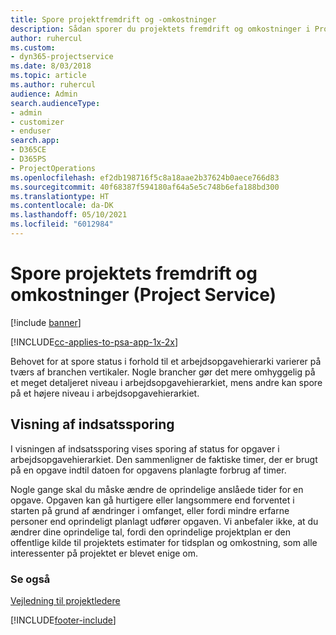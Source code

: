 ```yaml
---
title: Spore projektfremdrift og -omkostninger
description: Sådan sporer du projektets fremdrift og omkostninger i Project Service
author: ruhercul
ms.custom:
- dyn365-projectservice
ms.date: 8/03/2018
ms.topic: article
ms.author: ruhercul
audience: Admin
search.audienceType:
- admin
- customizer
- enduser
search.app:
- D365CE
- D365PS
- ProjectOperations
ms.openlocfilehash: ef2db198716f5c8a18aae2b37624b0aece766d83
ms.sourcegitcommit: 40f68387f594180af64a5e5c748b6efa188bd300
ms.translationtype: HT
ms.contentlocale: da-DK
ms.lasthandoff: 05/10/2021
ms.locfileid: "6012984"
---
```

# <a name="track-project-progress-and-cost-project-service"></a>Spore projektets fremdrift og omkostninger (Project Service)

[!include [banner](../includes/psa-now-project-operations.md)]

[!INCLUDE[cc-applies-to-psa-app-1x-2x](../includes/cc-applies-to-psa-app-1x-2x.md)]

Behovet for at spore status i forhold til et arbejdsopgavehierarki varierer på tværs af branchen vertikaler. Nogle brancher gør det mere omhyggelig på et meget detaljeret niveau i arbejdsopgavehierarkiet, mens andre kan spore på et højere niveau i arbejdsopgavehierarkiet.  
  
## <a name="effort-tracking-view"></a>Visning af indsatssporing  
I visningen af indsatssporing vises sporing af status for opgaver i arbejdsopgavehierarkiet. Den sammenligner de faktiske timer, der er brugt på en opgave indtil datoen for opgavens planlagte forbrug af timer.  
  
Nogle gange skal du måske ændre de oprindelige anslåede tider for en opgave. Opgaven kan gå hurtigere eller langsommere end forventet i starten på grund af ændringer i omfanget, eller fordi mindre erfarne personer end oprindeligt planlagt udfører opgaven. Vi anbefaler ikke, at du ændrer dine oprindelige tal, fordi den oprindelige projektplan er den offentlige kilde til projektets estimater for tidsplan og omkostning, som alle interessenter på projektet er blevet enige om.  
  
### <a name="see-also"></a>Se også  
 [Vejledning til projektledere](../psa/project-manager-guide.md)


[!INCLUDE[footer-include](../includes/footer-banner.md)]